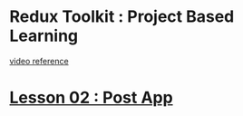 # Redux Toolkit : Project Based Learning
[video reference](https://youtu.be/NqzdVN2tyvQ?si=5_qsyCnti-814QHm)

# [Lesson 02 : Post App](https://github.com/hiimvikash/reactjs/tree/main/react15-RTK-DAVE/les02-postApp)
